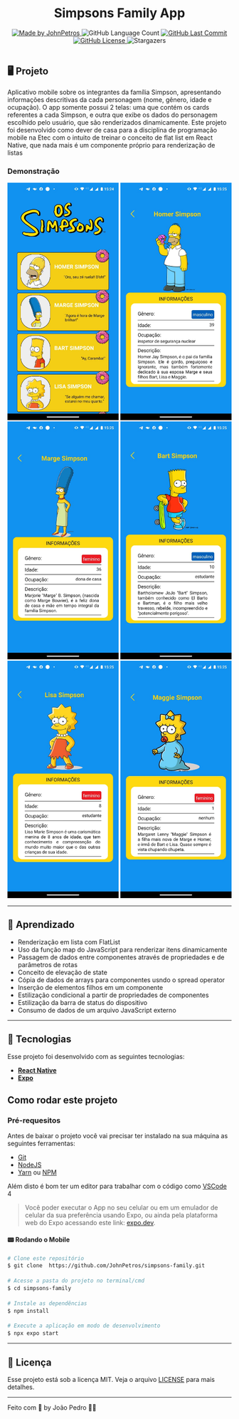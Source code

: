 <h1 align="center">
    Simpsons Family App
</h1>

<div align="center">
   <a href="https://github.com/JohnPetros">
      <img alt="Made by JohnPetros" src="https://img.shields.io/badge/made%20by-JohnPetros-blueviolet">
   </a>
   <img alt="GitHub Language Count" src="https://img.shields.io/github/languages/count/JohnPetros/simpsons-family">
   <a href="https://github.com/JohnPetros/simpsons-family/commits/main">
      <img alt="GitHub Last Commit" src="https://img.shields.io/github/last-commit/JohnPetros/simpsons-family">
   </a>
  </a>
   </a>
   <a href="https://github.com/JohnPetros/simpsons-family/blob/main/LICENSE.md">
      <img alt="GitHub License" src="https://img.shields.io/github/license/JohnPetros/simpsons-family">
   </a>
    <img alt="Stargazers" src="https://img.shields.io/github/stars/JohnPetros/simpsons-family?style=social">
</div>

<br>

## 🖥️ Projeto

Aplicativo mobile sobre os integrantes da família Simpson, apresentando informações descritivas da cada personagem (nome, gênero, idade e ocupação). O app somente possui 2 telas: uma que contém os cards referentes a cada Simpson, e outra que exibe os dados do personagem escolhido pelo usuário, que são renderizados dinamicamente. Este projeto foi desenvolvido como dever de casa para a disciplina de programação mobile na Etec com o intuito de treinar o conceito de flat list em React Native, que nada mais é um componente próprio para renderização de listas

### Demonstração
<div align="center">
    <img width="250" alt="Tela Home" src=".github/familia-simpson-1.jpg" />
    <img width="250" alt="Homer Simpson" src=".github/familia-simpson-2.jpg" />
    <img width="250" alt="Marge Simpson" src=".github/familia-simpson-3.jpg" />
    <img width="250" alt="Bart Simpson" src=".github/familia-simpson-4.jpg" />
    <img width="250" alt="Lisa Simpson" src=".github/familia-simpson-5.jpg" />
    <img width="250" alt="Maggie Simpson" src=".github/familia-simpson-6.jpg" />
</div>
<hr>


## 📖 Aprendizado

- Renderização em lista com FlatList
- Uso da função map do JavaScript para renderizar itens dinamicamente
- Passagem de dados entre componentes através de propriedades e de parâmetros de rotas
- Conceito de elevação de state
- Cópia de dados de arrays para componentes usndo o spread operator
- Inserção de elementos filhos em um componente
- Estilização condicional a partir de propriedades de componentes
- Estilização da barra de status do dispositivo
- Consumo de dados de um arquivo JavaScript externo

<hr>

## 🚀 Tecnologias

Esse projeto foi desenvolvido com as seguintes tecnologias:

- **[React Native](https://expo.io/)**
- **[Expo](https://expo.io/)**

## Como rodar este projeto

### Pré-requesitos

Antes de baixar o projeto você vai precisar ter instalado na sua máquina as seguintes ferramentas:

- [Git](https://git-scm.com)
- [NodeJS](https://nodejs.org/en/)
- [Yarn](https://yarnpkg.com/) ou [NPM](https://www.npmjs.com/)

Além disto é bom ter um editor para trabalhar com o código como [VSCode](https://code.visualstudio.com/)<br>4

> Você poder executar o App no seu celular ou em um emulador de celular da sua preferência usando Expo, ou ainda pela plataforma web do Expo acessando este link: [expo.dev](https://git-scm.com).

#### 📟 Rodando o Mobile

```bash
# Clone este repositório
$ git clone  https://github.com/JohnPetros/simpsons-family.git

# Acesse a pasta do projeto no terminal/cmd
$ cd simpsons-family

# Instale as dependências
$ npm install

# Execute a aplicação em modo de desenvolvimento
$ npx expo start

```
---

## :memo: Licença

Esse projeto está sob a licença MIT. Veja o arquivo [LICENSE](LICENSE) para mais detalhes.

---

Feito com 💜 by João Pedro 👋🏻
